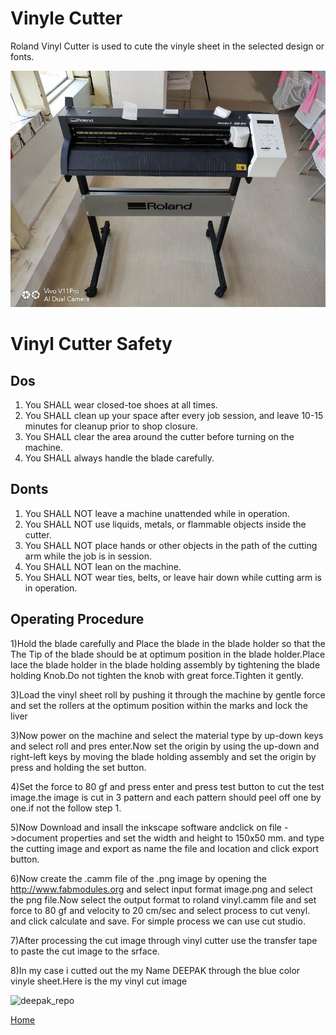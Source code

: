 # Vinyle Cutter

Roland Vinyl Cutter is used to cute the vinyle sheet in the selected design or fonts.

![deepak_repo](img/vinylecutter.jpeg)

# Vinyl Cutter Safety

## Dos
1) You SHALL wear closed-toe shoes at all times.
2) You SHALL clean up your space after every job session, and leave 10-15 minutes for cleanup prior to shop closure.
3) You SHALL clear the area around the cutter before turning on the machine.
4) You SHALL always handle the blade carefully.

## Donts

1) You SHALL NOT leave a machine unattended while in operation.
2) You SHALL NOT use liquids, metals, or flammable objects inside the cutter.
3) You SHALL NOT place hands or other objects in the path of the cutting arm while the job is in session.
4) You SHALL NOT lean on the machine.
5) You SHALL NOT wear ties, belts, or leave hair down while cutting arm is in operation.


## Operating Procedure

1)Hold the blade carefully and Place the blade in the blade holder so that the The Tip of the blade should be at optimum position in the blade holder.Place lace the blade holder in the blade holding assembly by tightening the blade holding Knob.Do not tighten the knob with great force.Tighten it gently.

3)Load the vinyl sheet roll by pushing it through the machine by gentle force and set the rollers at the optimum position within the marks and lock the liver

3)Now power on the machine and select the material type by up-down keys and select roll and pres enter.Now set the origin by using the up-down and right-left  keys by moving the blade holding assembly and set the origin by press and holding the set button.

4)Set the force to 80 gf and press enter and press test button to cut the test image.the image is cut in 3 pattern and each pattern should peel off one by one.if not the follow step 1.

5)Now Download and insall the inkscape software andclick on file ->document properties and  set the width and height to 150x50 mm. and type the cutting image and export as name the file and location and click export button.

6)Now create the .camm file of the .png image by opening the http://www.fabmodules.org and select input format image.png and select the png file.Now select the output format to roland vinyl.camm file and set force to 80 gf and velocity to 20 cm/sec and select process to cut venyl. and click calculate and save.
For simple process we can use cut studio.

7)After processing the cut image through vinyl cutter use the transfer tape to paste the cut image to the srface.

8)In my case i cutted out the my Name DEEPAK through the blue color vinyle sheet.Here is the my vinyl cut image

![deepak_repo](img/deepakj.jpg)

[Home](https://github.com/deepak2145/deepak_repo)
